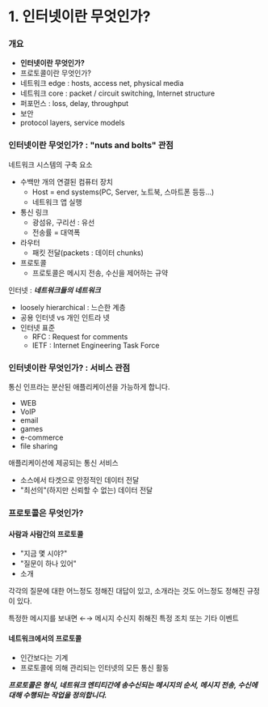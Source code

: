 # 1. 인터넷이란 무엇인가?

### 개요

* **인터넷이란 무엇인가?**
* 프로토콜이란 무엇인가?
* 네트워크 edge : hosts, access net, physical media
* 네트워크 core : packet / circuit switching, Internet structure
* 퍼포먼스 : loss, delay, throughput
* 보안
* protocol layers, service models

### 인터넷이란 무엇인가? : "nuts and bolts" 관점

네트워크 시스템의 구축 요소

* 수백만 개의 연결된 컴퓨터 장치
  * Host = end systems\(PC, Server, 노트북, 스마트폰 등등...\)
  * 네트워크 앱 실행
* 통신 링크
  * 광섬유, 구리선 : 유선
  * 전송률 = 대역폭
* 라우터
  * 패킷 전달\(packets : 데이터 chunks\)
* 프로토콜
  * 프로토콜은 메시지 전송, 수신을 제어하는 규약

인터넷 : _**네트워크들의 네트워크**_

* loosely hierarchical : 느슨한 계층
* 공용 인터넷 vs 개인 인트라 넷
* 인터넷 표준
  * RFC : Request for comments
  * IETF : Internet Engineering Task Force

### 인터넷이란 무엇인가? : 서비스 관점

‌통신 인프라는 분산된 애플리케이션을 가능하게 합니다.

* WEB
* VoIP
* email
* games
* e-commerce
* file sharing

‌애플리케이션에 제공되는 통신 서비스

* 소스에서 타겟으로 안정적인 데이터 전달
* "최선의"\(하지만 신뢰할 수 없는\) 데이터 전달

### 프로토콜은 무엇인가?

#### 사람과 사람간의 프로토콜

* "지금 몇 시야?"
* "질문이 하나 있어"
* 소개

각각의 질문에 대한 어느정도 정해진 대답이 있고, 소개라는 것도 어느정도 정해진 규정이 있다.

특정한 메시지를 보내면 ←→ 메시지 수신지 취해진 특정 조치 또는 기타 이벤트

#### 네트워크에서의 프로토콜

* 인간보다는 기계
* 프로토콜에 의해 관리되는 인터넷의 모든 통신 활동

_**프로토콜은 형식, 네트워크 엔티티간에 송수신되는 메시지의 순서, 메시지 전송, 수신에 대해 수행되는 작업을 정의합니다.**_











